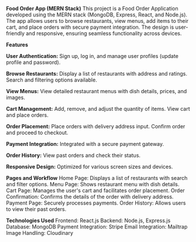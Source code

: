 **Food Order App (MERN Stack)**
This project is a Food Order Application developed using the MERN stack (MongoDB, Express, React, and Node.js).
The app allows users to browse restaurants, view menus, add items to their cart, and place orders with secure payment integration.
The design is user-friendly and responsive, ensuring seamless functionality across devices.

**Features**

**User Authentication:**
Sign up, log in, and manage user profiles (update profile and password).

**Browse Restaurants:**
Display a list of restaurants with address and ratings.
Search and filtering options available.

**View Menus:**
View detailed restaurant menus with dish details, prices, and images.

**Cart Management:**
Add, remove, and adjust the quantity of items.
View cart and place orders.

**Order Placement:**
Place orders with delivery address input.
Confirm order and proceed to checkout.

**Payment Integration:**
Integrated with a secure payment gateway.

**Order History:**
View past orders and check their status.

**Responsive Design:**
Optimized for various screen sizes and devices.

**Pages and Workflow**
Home Page: Displays a list of restaurants with search and filter options.
Menu Page: Shows restaurant menu with dish details.
Cart Page: Manages the user's cart and facilitates order placement.
Order Confirmation: Confirms the details of the order with delivery address.
Payment Page: Securely processes payments.
Order History: Allows users to view their past orders.

**Technologies Used**
Frontend: React.js
Backend: Node.js, Express.js
Database: MongoDB
Payment Integration: Stripe
Email Integration: Mailtrap
Image Handling: Cloudinary
